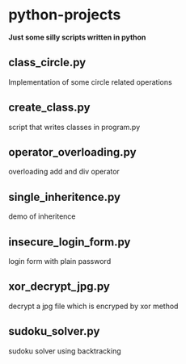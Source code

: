 # python-projects
**Just some silly scripts written in python**
## class\_circle.py
Implementation of some circle related operations
## create\_class.py
script that writes classes in program.py
## operator\_overloading.py
overloading add and div operator
## single\_inheritence.py
demo of inheritence 
## insecure\_login\_form.py
login form with plain password
## xor\_decrypt\_jpg.py
decrypt a jpg file which is encryped by xor method
## sudoku\_solver.py
sudoku solver using backtracking
